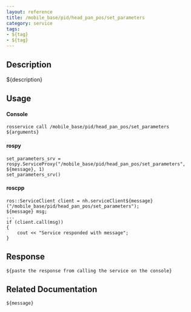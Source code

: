 ```yaml
---
layout: reference
title: /mobile_base/pid/head_pan_pos/set_parameters
category: service
tags: 
- ${tag} 
- ${tag}
---
```


## Description
${description}

## Usage
#### Console
```
rosservice call /mobile_base/pid/head_pan_pos/set_parameters ${arguments}
```

#### rospy
```
set_parameters_srv = rospy.ServiceProxy("/mobile_base/pid/head_pan_pos/set_parameters", ${message}, 1)
set_parameters_srv()
```

#### roscpp
```
ros::ServiceClient client = nh.serviceClient${message}("/mobile_base/pid/head_pan_pos/set_parameters");
${message} msg;
...
if (client.call(msg))
{
    cout << "Service responded with message";
}
```

## Response
```
${paste the response from calling the service on the console}
```

## Related Documentation
``${message}``  